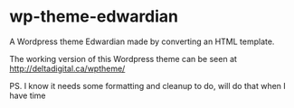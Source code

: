 # wp-theme-edwardian
A Wordpress theme Edwardian made by converting an HTML template.

The working version of this Wordpress theme can be seen at http://deltadigital.ca/wptheme/

PS. I know it needs some formatting and cleanup to do, will do that when I have time
